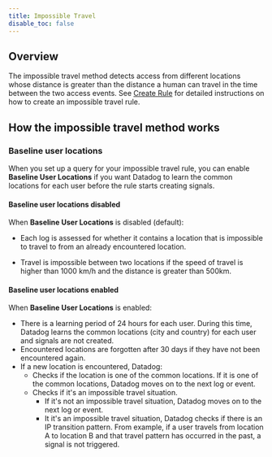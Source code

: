 ```yaml
---
title: Impossible Travel
disable_toc: false
---
```


## Overview

The impossible travel method detects access from different locations whose distance is greater than the distance a human can travel in the time between the two access events. See [Create Rule][1] for detailed instructions on how to create an impossible travel rule.

## How the impossible travel method works

### Baseline user locations

When you set up a query for your impossible travel rule, you can enable **Baseline User Locations** if you want Datadog to learn the common locations for each user before the rule starts creating signals.

#### Baseline user locations disabled

When **Baseline User Locations** is disabled (default):

- Each log is assessed for whether it contains a location that is impossible to travel to from an already encountered location.

- Travel is impossible between two locations if the speed of travel is higher than 1000 km/h and the distance is greater than 500km.

#### Baseline user locations enabled

When **Baseline User Locations** is enabled:

- There is a learning period of 24 hours for each user. During this time, Datadog learns the common locations (city and country) for each user and signals are not created.
- Encountered locations are forgotten after 30 days if they have not been encountered again.
- If a new location is encountered, Datadog:
    - Checks if the location is one of the common locations. If it is one of the common locations, Datadog moves on to the next log or event.
    - Checks if it's an impossible travel situation.
        - If it's not an impossible travel situation, Datadog moves on to the next log or event.
        - It it's an impossible travel situation, Datadog checks if there is an IP transition pattern. From example, if a user travels from location A to location B and that travel pattern has occurred in the past, a signal is not triggered.

[1]: /security/cloud_siem/detect_and_monitor/custom_detection_rules/create_rule/real_time_rule
